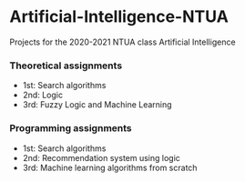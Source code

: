 # Artificial-Intelligence-NTUA
Projects for the 2020-2021 NTUA class Artificial Intelligence

### Theoretical assignments

  - 1st: Search algorithms
  - 2nd: Logic
  - 3rd: Fuzzy Logic and Machine Learning

### Programming assignments

  - 1st: Search algorithms
  - 2nd: Recommendation system using logic
  - 3rd: Machine learning algorithms from scratch
